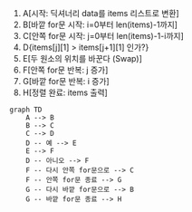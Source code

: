 
1. A[시작: 딕셔너리 data를 items 리스트로 변환]
2. B[바깥 for문 시작: i=0부터 len(items)-1까지]
3. C[안쪽 for문 시작: j=0부터 len(items)-1-i까지]
4. D{items[j][1] > items[j+1][1] 인가?}
5. E[두 원소의 위치를 바꾼다 (Swap)]
6. F[안쪽 for문 반복: j 증가]
7. G[바깥 for문 반복: i 증가]
8. H[정렬 완료: items 출력]
``` mermaid
graph TD
    A --> B
    B --> C
    C --> D
    D -- 예 --> E
    E --> F
    D -- 아니오 --> F
    F -- 다시 안쪽 for문으로 --> C
    F -- 안쪽 for문 종료 --> G
    G -- 다시 바깥 for문으로 --> B
    G -- 바깥 for문 종료 --> H
```
